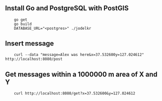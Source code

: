 #

## Install Go and PostgreSQL with PostGIS        
        
        go get
        go build
        DATABASE_URL="<postgres>" ./jodelkr

## Insert message

        curl --data "message=Alex was here&x=37.532600y=127.024612" http://localhost:8080/post

## Get messages within a 1000000 m area of X and Y

        curl http://localhost:8080/get?x=37.532600&y=127.024612
